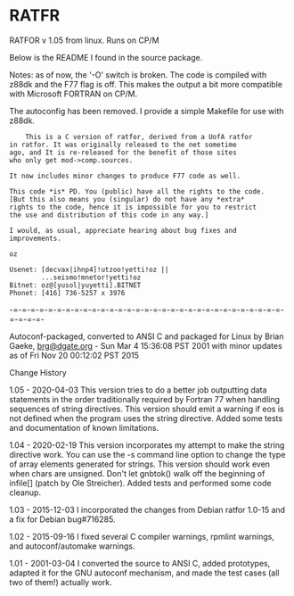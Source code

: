 # RATFR
RATFOR v 1.05 from linux.  Runs on CP/M

Below is the README I found in the source package.

Notes:  as of now, the '-O' switch is broken. 
The code is compiled with z88dk and the F77 flag is off.
This makes the output a bit more compatible with Microsoft
FORTRAN on CP/M.

The autoconfig has been removed.  I provide a simple Makefile
for use with z88dk.

        This is a C version of ratfor, derived from a UofA ratfor
	in ratfor. It was originally released to the net sometime
	ago, and It is re-released for the benefit of those sites
	who only get mod->comp.sources.

	It now includes minor changes to produce F77 code as well.

	This code *is* PD. You (public) have all the rights to the code.
	[But this also means you (singular) do not have any *extra*
	rights to the code, hence it is impossible for you to restrict
	the use and distribution of this code in any way.]

	I would, as usual, appreciate hearing about bug fixes and
	improvements.

	oz

	Usenet: [decvax|ihnp4]!utzoo!yetti!oz ||
		    ...seismo!mnetor!yetti!oz
	Bitnet: oz@[yusol|yuyetti].BITNET
	Phonet: [416] 736-5257 x 3976

-=-=-=-=-=-=-=-=-=-=-=-=-=-=-=-=-=-=-=-=-=-=-=-=-=-=-=-=-=-=-=-=-=-=-=-

Autoconf-packaged, converted to ANSI C and packaged for Linux by
Brian Gaeke, brg@dgate.org - Sun Mar  4 15:36:08 PST 2001
with minor updates as of Fri Nov 20 00:12:02 PST 2015

Change History

1.05 - 2020-04-03
This version tries to do a better job outputting data statements in the
order traditionally required by Fortran 77 when handling sequences of
string directives.
This version should emit a warning if eos is not defined when the program uses
the string directive.
Added some tests and documentation of known limitations.

1.04 - 2020-02-19
This version incorporates my attempt to make the string directive work.
You can use the -s command line option to change the type of array
elements generated for strings.
This version should work even when chars are unsigned.
Don't let gnbtok() walk off the beginning of infile[] (patch by Ole Streicher).
Added tests and performed some code cleanup.

1.03 - 2015-12-03
I incorporated the changes from Debian ratfor 1.0-15 and a fix for Debian
bug#716285.

1.02 - 2015-09-16
I fixed several C compiler warnings, rpmlint warnings, and autoconf/automake
warnings.

1.01 - 2001-03-04
I converted the source to ANSI C, added prototypes, adapted it for the GNU
autoconf mechanism, and made the test cases (all two of them!) actually work.


